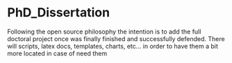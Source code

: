 # PhD_Dissertation

Following the open source philosophy the intention is to add the full doctoral project once was finally finished and successfully
defended. There will scripts, latex docs, templates, charts, etc... in order to have them a bit more located in case of need them

